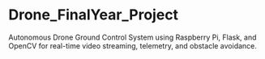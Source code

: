 # Drone_FinalYear_Project
Autonomous Drone Ground Control System using Raspberry Pi, Flask, and OpenCV for real-time video streaming, telemetry, and obstacle avoidance.
